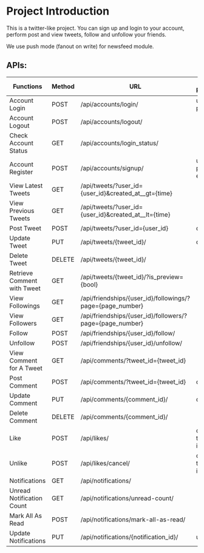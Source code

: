 # Project Introduction
This is a twitter-like project. You can sign up and login to your account, 
perform post and view tweets, follow and unfollow your
friends. 

We use push mode (fanout on write) for newsfeed module.

## APIs:
| Functions                 | Method|URL                                        | Required Parameters       |
|---------------------------|-------|-------------------------------------------|---------------------------|
| Account Login             | POST  | /api/accounts/login/                      | username, password        |
| Account Logout            | POST  | /api/accounts/logout/                     |                           |
| Check Account Status      | GET   | /api/accounts/login_status/               |                           |
| Account Register          | POST  | /api/accounts/signup/                     | username, password, email |
| View Latest Tweets        | GET   | /api/tweets/?user_id={user_id}&created_at__gt={time} |                |
| View Previous Tweets      | GET   | /api/tweets/?user_id={user_id}&created_at__lt={time} |                |
| Post Tweet                | POST  | /api/tweets/?user_id={user_id}            | content                   |
| Update Tweet              | PUT   | /api/tweets/{tweet_id}/                   | content                   |
| Delete Tweet              | DELETE| /api/tweets/{tweet_id}/                   |                           |
| Retrieve Comment with Tweet| GET  | /api/tweets/{tweet_id}/?is_preview={bool} |                           |
| View Followings           | GET   | /api/friendships/{user_id}/followings/?page={page_number}    |        |
| View Followers            | GET   | /api/friendships/{user_id}/followers/?page={page_number}     |        |
| Follow                    | POST  | /api/friendships/{user_id}/follow/        |                           |
| Unfollow                  | POST  | /api/friendships/{user_id}/unfollow/      |                           |
| View Comment for A Tweet  | GET   | /api/comments/?tweet_id={tweet_id}        |                           |
| Post Comment              | POST  | /api/comments/?tweet_id={tweet_id}        | content                   |
| Update Comment            | PUT   | /api/comments/{comment_id}/               | content                   |
| Delete Comment            | DELETE| /api/comments/{comment_id}/               |                           |
| Like                      | POST  | /api/likes/                               | content type, object id   |
| Unlike                    | POST  | /api/likes/cancel/                        | content type, object id   |
| Notifications             | GET   | /api/notifications/                       |                           |
| Unread Notification Count | GET   | /api/notifications/unread-count/          |                           |
| Mark All As Read          | POST  | /api/notifications/mark-all-as-read/      |                           |
| Update Notifications      | PUT   | /api/notifications/{notification_id}/     | unread                    |

